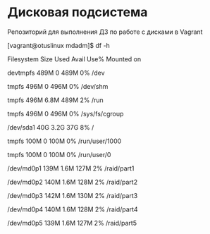 # Дисковая подсистема
Репозиторий для выполнения ДЗ по работе с дисками в Vagrant


[vagrant@otuslinux mdadm]$ df -h

Filesystem      Size  Used Avail Use% Mounted on

devtmpfs        489M     0  489M   0% /dev

tmpfs           496M     0  496M   0% /dev/shm

tmpfs           496M  6.8M  489M   2% /run

tmpfs           496M     0  496M   0% /sys/fs/cgroup

/dev/sda1        40G  3.2G   37G   8% /

tmpfs           100M     0  100M   0% /run/user/1000

tmpfs           100M     0  100M   0% /run/user/0

/dev/md0p1      139M  1.6M  127M   2% /raid/part1

/dev/md0p2      140M  1.6M  128M   2% /raid/part2

/dev/md0p3      142M  1.6M  130M   2% /raid/part3

/dev/md0p4      140M  1.6M  128M   2% /raid/part4

/dev/md0p5      139M  1.6M  127M   2% /raid/part5


